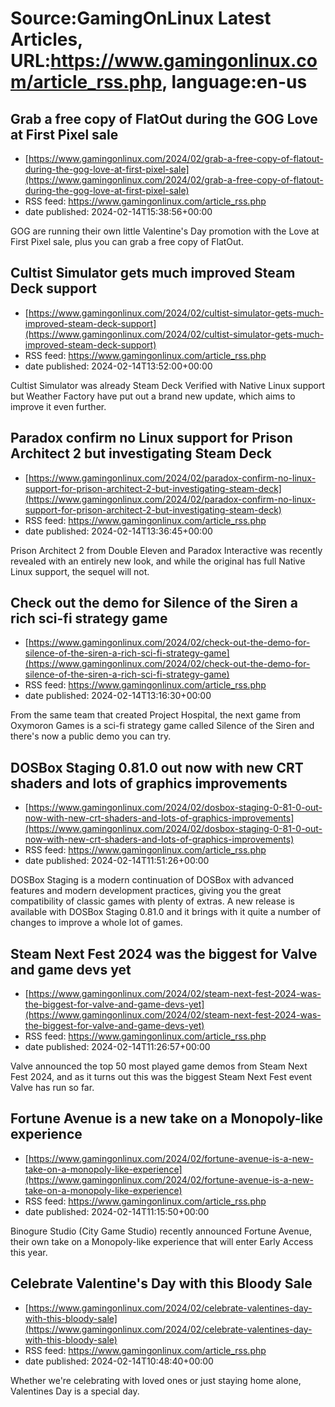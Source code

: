 # Source:GamingOnLinux Latest Articles, URL:https://www.gamingonlinux.com/article_rss.php, language:en-us

## Grab a free copy of FlatOut during the GOG Love at First Pixel sale
 - [https://www.gamingonlinux.com/2024/02/grab-a-free-copy-of-flatout-during-the-gog-love-at-first-pixel-sale](https://www.gamingonlinux.com/2024/02/grab-a-free-copy-of-flatout-during-the-gog-love-at-first-pixel-sale)
 - RSS feed: https://www.gamingonlinux.com/article_rss.php
 - date published: 2024-02-14T15:38:56+00:00

GOG are running their own little Valentine's Day promotion with the Love at First Pixel sale, plus you can grab a free copy of FlatOut.

## Cultist Simulator gets much improved Steam Deck support
 - [https://www.gamingonlinux.com/2024/02/cultist-simulator-gets-much-improved-steam-deck-support](https://www.gamingonlinux.com/2024/02/cultist-simulator-gets-much-improved-steam-deck-support)
 - RSS feed: https://www.gamingonlinux.com/article_rss.php
 - date published: 2024-02-14T13:52:00+00:00

Cultist Simulator was already Steam Deck Verified with Native Linux support but Weather Factory have put out a brand new update, which aims to improve it even further.

## Paradox confirm no Linux support for Prison Architect 2 but investigating Steam Deck
 - [https://www.gamingonlinux.com/2024/02/paradox-confirm-no-linux-support-for-prison-architect-2-but-investigating-steam-deck](https://www.gamingonlinux.com/2024/02/paradox-confirm-no-linux-support-for-prison-architect-2-but-investigating-steam-deck)
 - RSS feed: https://www.gamingonlinux.com/article_rss.php
 - date published: 2024-02-14T13:36:45+00:00

Prison Architect 2 from Double Eleven and Paradox Interactive was recently revealed with an entirely new look, and while the original has full Native Linux support, the sequel will not.

## Check out the demo for Silence of the Siren a rich sci-fi strategy game
 - [https://www.gamingonlinux.com/2024/02/check-out-the-demo-for-silence-of-the-siren-a-rich-sci-fi-strategy-game](https://www.gamingonlinux.com/2024/02/check-out-the-demo-for-silence-of-the-siren-a-rich-sci-fi-strategy-game)
 - RSS feed: https://www.gamingonlinux.com/article_rss.php
 - date published: 2024-02-14T13:16:30+00:00

From the same team that created Project Hospital, the next game from Oxymoron Games is a sci-fi strategy game called Silence of the Siren and there's now a public demo you can try.

## DOSBox Staging 0.81.0 out now with new CRT shaders and lots of graphics improvements
 - [https://www.gamingonlinux.com/2024/02/dosbox-staging-0-81-0-out-now-with-new-crt-shaders-and-lots-of-graphics-improvements](https://www.gamingonlinux.com/2024/02/dosbox-staging-0-81-0-out-now-with-new-crt-shaders-and-lots-of-graphics-improvements)
 - RSS feed: https://www.gamingonlinux.com/article_rss.php
 - date published: 2024-02-14T11:51:26+00:00

DOSBox Staging is a modern continuation of DOSBox with advanced features and modern development practices, giving you the great compatibility of classic games with plenty of extras. A new release is available with DOSBox Staging 0.81.0 and it brings with it quite a number of changes to improve a whole lot of games.

## Steam Next Fest 2024 was the biggest for Valve and game devs yet
 - [https://www.gamingonlinux.com/2024/02/steam-next-fest-2024-was-the-biggest-for-valve-and-game-devs-yet](https://www.gamingonlinux.com/2024/02/steam-next-fest-2024-was-the-biggest-for-valve-and-game-devs-yet)
 - RSS feed: https://www.gamingonlinux.com/article_rss.php
 - date published: 2024-02-14T11:26:57+00:00

Valve announced the top 50 most played game demos from Steam Next Fest 2024, and as it turns out this was the biggest Steam Next Fest event Valve has run so far.

## Fortune Avenue is a new take on a Monopoly-like experience
 - [https://www.gamingonlinux.com/2024/02/fortune-avenue-is-a-new-take-on-a-monopoly-like-experience](https://www.gamingonlinux.com/2024/02/fortune-avenue-is-a-new-take-on-a-monopoly-like-experience)
 - RSS feed: https://www.gamingonlinux.com/article_rss.php
 - date published: 2024-02-14T11:15:50+00:00

Binogure Studio (City Game Studio) recently announced Fortune Avenue, their own take on a Monopoly-like experience that will enter Early Access this year.

## Celebrate Valentine's Day with this Bloody Sale
 - [https://www.gamingonlinux.com/2024/02/celebrate-valentines-day-with-this-bloody-sale](https://www.gamingonlinux.com/2024/02/celebrate-valentines-day-with-this-bloody-sale)
 - RSS feed: https://www.gamingonlinux.com/article_rss.php
 - date published: 2024-02-14T10:48:40+00:00

Whether we're celebrating with loved ones or just staying home alone, Valentines Day is a special day.

